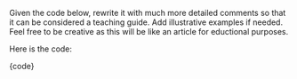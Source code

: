 Given the code below, rewrite it with much more detailed comments so that it can be considered a teaching guide. Add illustrative examples if needed. Feel free to be creative as this will be like an article for eductional purposes.

Here is the code:

{code}